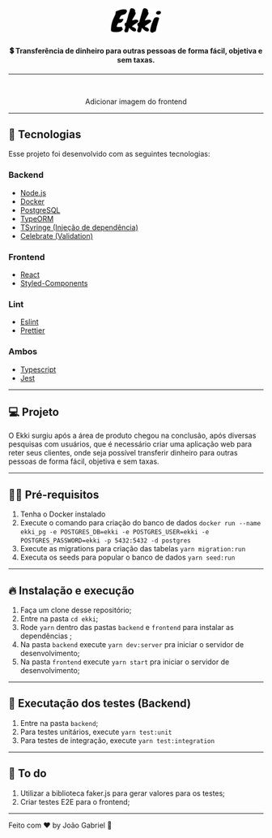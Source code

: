 <h1 align="center">
    <img alt="Ekki" title="#delicinha" src=".github/ekki_black.svg" width="100px" />
</h1>

<h4 align="center">
  💲 Transferência de dinheiro para outras pessoas de forma fácil, objetiva e sem taxas.
</h4>

---

<br>

<p align="center">
  Adicionar imagem do frontend
  <!-- <img alt="Frontend" src=".github/devradar.png" width="100%"> -->
</p>

---

## 🚀 Tecnologias

Esse projeto foi desenvolvido com as seguintes tecnologias:

### Backend
- [Node.js](https://nodejs.org/en/)
- [Docker](https://www.docker.com/)
- [PostgreSQL](https://www.postgresql.org/)
- [TypeORM](https://typeorm.io/)
- [TSyringe (Injeção de dependência)](https://github.com/microsoft/tsyringe)
- [Celebrate (Validation)](https://github.com/arb/celebrate)

### Frontend
- [React](https://reactjs.org)
- [Styled-Components](https://www.styled-components.com/)

### Lint
- [Eslint](https://eslint.org/)
- [Prettier](https://prettier.io/)

### Ambos
- [Typescript](https://www.typescriptlang.org/)
- [Jest](https://jestjs.io/)

---

## 💻 Projeto

O Ekki surgiu após a área de produto chegou na conclusão, após diversas pesquisas com usuários, que é necessário criar uma aplicação web para reter seus clientes, onde seja possível transferir dinheiro para outras pessoas de forma fácil, objetiva e sem taxas.

---

## ✋🏻 Pré-requisitos

1. Tenha o Docker instalado
2. Execute o comando para criação do banco de dados `docker run --name ekki_pg -e POSTGRES_DB=ekki -e POSTGRES_USER=ekki -e POSTGRES_PASSWORD=ekki -p 5432:5432 -d postgres`
3. Execute as migrations para criação das tabelas `yarn migration:run`
4. Executa os seeds para popular o banco de dados `yarn seed:run`


---

## 🔥 Instalação e execução

1. Faça um clone desse repositório;
2. Entre na pasta `cd ekki`;
3. Rode `yarn` dentro das pastas `backend` e `frontend` para instalar as dependências ;
4. Na pasta `backend` execute `yarn dev:server` pra iniciar o servidor de desenvolvimento;
5. Na pasta `frontend` execute `yarn start` pra iniciar o servidor de desenvolvimento;

---

## 📄 Executação dos testes (Backend)

1. Entre na pasta `backend`;
2. Para testes unitários, execute `yarn test:unit`
2. Para testes de integração, execute `yarn test:integration`

---

## 🔨 To do

1. Utilizar a biblioteca faker.js para gerar valores para os testes;
2. Criar testes E2E para o frontend;

---

Feito com ♥ by João Gabriel :wave:
